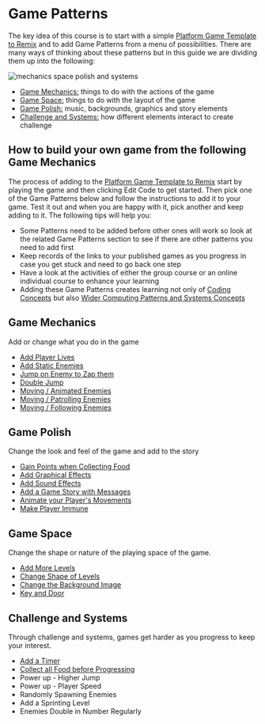 # Game Patterns

The key idea of this course is to start with a simple [Platform Game Template to Remix](https://makecode.com/_FqWD64MxEiRi) and to
add Game Patterns from a menu of possibilities. 
There are many ways of thinking about these patterns but in this guide we are dividing them up into the following:

![mechanics space polish and systems](https://raw.githubusercontent.com/mickfuzz/getting-started-making-a-platformer-test1/master/images/mech_space_polish_systems.png)

- [Game Mechanics:](#game-mechanics)  things to do with the actions of the game
- [Game Space:](#game-space) things to do with the layout of the game
- [Game Polish:](#game-polish) music, backgrounds, graphics and story elements
- [Challenge and Systems:](#challenge-and-systems) how different elements interact to create challenge

## How to build your own game from the following Game Mechanics

The process of adding to the [Platform Game Template to Remix]() start by playing the game and then clicking Edit Code to get started. 
Then pick one of the Game Patterns below and follow the instructions to add it to your game. Test it out and when you are happy with it, 
pick another and keep adding to it. The following tips will help you: 

* Some Patterns need to be added before other ones will work so look at the related Game Patterns section to see if there are other patterns you need to add first
* Keep records of the links to your published games as you progress in case you get stuck and need to go back one step
* Have a look at the activities of either the group course or an online individual course to enhance your learning 
* Adding these Game Patterns creates learning not only of [Coding Concepts](learningDimensions#coding-concepts) but also [Wider Computing Patterns and Systems Concepts](learningDimensions#wider-patterns)

## Game Mechanics

Add or change what you do in the game

- [Add Player Lives](addLives)
- [Add Static Enemies](addStaticEnemy)
- [Jump on Enemy to Zap them](jumpOnEnemies)  
- [Double Jump](doubleJump)
- [Moving / Animated Enemies](movingEnemiesAnimated)
- [Moving / Patrolling Enemies](movingEnemiesPatrolling)
- [Moving / Following Enemies](movingEnemiesFollowing)

## Game Polish 

Change the look and feel of the game and add to the story

- [Gain Points when Collecting Food](collectPoints)
- [Add Graphical Effects](simpleGraphicalEffects)
- [Add Sound Effects](soundEffects)
- [Add a Game Story with Messages](addMessages)
- [Animate your Player's Movements](animatePlayer.md)
- [Make Player Immune](makePlayerImmune)

## Game Space

Change the shape or nature of the playing space of the game. 

- [Add More Levels](moreLevels)
- [Change Shape of Levels](changeLevelShape)
- [Change the Background Image](changeBackgroundImage)
- [Key and Door](keyAndDoor)

## Challenge and Systems 

Through challenge and systems, games get harder as you progress to keep your interest.

- [Add a Timer](addTimer)
- [Collect all Food before Progressing](collectAllFood)
- Power up - Higher Jump
- Power up - Player Speed
- Randomly Spawning Enemies
- Add a Sprinting Level
- Enemies Double in Number Regularly
